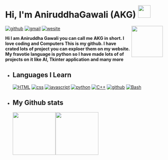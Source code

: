 
# Hi, I'm AniruddhaGawali (AKG) <a href="https://www.gautamkrishnar.com/"><img src="https://media.giphy.com/media/hvRJCLFzcasrR4ia7z/giphy.gif" width="40"></a>

<img align='right' src='https://user-images.githubusercontent.com/5713670/87202985-820dcb80-c2b6-11ea-9f56-7ec461c497c3.gif' width="100">

[![github](https://img.shields.io/badge/AniruddhaGawali-171717?style=flat-square&logo=Github&logoColor=color)](https://github.com/AniruddhaGawali)
[![gmail](https://img.shields.io/badge/aniruddhagawali05@gmail.com-E95439?style=flat-square&logo=Gmail&logoColor=white)](mailto:aniruddhagawali05@gmail.com)
[![wesite](https://img.shields.io/badge/%20🔖-AKG_Site-slateblue?style=flat-square&labelColor=slateblue)](https://aniruddhagawali.github.io/AniruddhaGawali/)

**Hi I am Aniruddha Gawali you can call me AKG in short. I love coding and Computers This is my github. I have crated lots of project you can exploer them on my website. My fravotie language is python so I have made lots of of projects on it like AI, Tkinter application and many more**

- ## Languages I Learn

  
  [![HTML](https://img.shields.io/badge/-HTML-black?style=flat-square&logo=html5&logoColor=color)](https://en.wikipedia.org/wiki/HTML)
  [![css](https://img.shields.io/badge/-CSS-black?style=flat-square&logo=CSS3&logoColor=blue)](https://en.wikipedia.org/wiki/CSS) [![javascript](https://img.shields.io/badge/-Javascript-black?style=flat-square&logo=Javascript&logoColor=color)](https://en.wikipedia.org/wiki/JavaScript) [![python](https://img.shields.io/badge/Python-black?style=flat-square&logo=python&logoColor=color)](https://en.wikipedia.org/wiki/Python) 
  [![C++](https://img.shields.io/badge/-C++-black?style=flat-square&logo=c%2b%2b&logoColor=skyblue)](https://en.wikipedia.org/wiki/C%2B%2B)
  [![github](https://img.shields.io/badge/-Github-black?style=flat-square&logo=github&logoColor=color)](https://en.wikipedia.org/wiki/GitHub)  [![Bash](https://img.shields.io/badge/-Bash-black?style=flat-square&logo=git&logoColor=color)](https://en.wikipedia.org/wiki/Git)

- ## My Github stats
  <a href="https://aniruddhagawali.github.io/AKG-PROJECTS/"><img height="137.3px" src="https://github-readme-stats.vercel.app/api?username=AniruddhaGawali&hide_title=true&hide_border=true&show_icons=true&include_all_commits=true&count_private=true&line_height=21&text_color=000&icon_color=000&bg_color=0,ea6161,ffc64d,fffc4d,52fa5a&theme=graywhite" /><img height="137.3px" src="https://github-readme-stats.vercel.app/api/top-langs/?username=AniruddhaGawali&hide=html&hide_title=true&hide_border=true&layout=compact&langs_count=7&exclude_repo=comp426&text_color=000&icon_color=fff&bg_color=0,52fa5a,4dfcff,c64dff&theme=graywhite"/></a>
